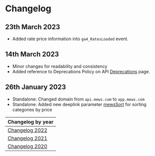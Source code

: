 # Changelog
## 23th March 2023
* Added rate price information into `ga4_RatesLoaded` event.

## 14th March 2023
* Minor changes for readability and consistency
* Added reference to Deprecations Policy on API [Deprecations](../booking-engine-api/deprecations/README.md) page.

## 26th January 2023
* Standalone: Changed domain from `api.mews.com` to `app.mews.com`
* Standalone: Added new deeplink parameter [mewsSort](../booking-engine-standalone/deeplinks.md#parameters-supported-in-single-and-multi-enterprise-mode) for sorting categories by price

| Changelog by year |
| :-- |
| [Changelog 2022](changelog2022.md) |
| [Changelog 2021](changelog2021.md) |
| [Changelog 2020](changelog2020.md) |
